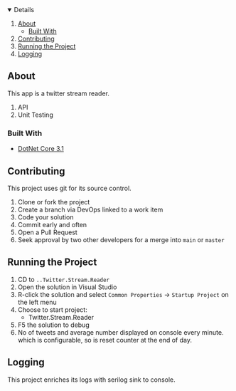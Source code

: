 <details open="open">
  <ol>
    <li><a href="#about">About</a>
      <ul>
        <li><a href="#built-with">Built With</a></li>
      </ul>
    </li>
    <li><a href="#contributing">Contributing</a></li>
    <li><a href="#running-the-project">Running the Project</a></li>
    <li><a href="#logging">Logging</a></li>
  </ol>
</details>

## About

This app is a twitter stream reader.

1. API
1. Unit Testing


### Built With

- [DotNet Core 3.1](https://docs.microsoft.com/en-us/dotnet/core/whats-new/dotnet-core-3-1)

## Contributing

This project uses git for its source control. 

1. Clone or fork the project
1. Create a branch via DevOps linked to a work item
1. Code your solution
1. Commit early and often
1. Open a Pull Request
1. Seek approval by two other developers for a merge into `main` or `master`

## Running the Project

1. CD to `..Twitter.Stream.Reader` 
1. Open the solution in Visual Studio
1. R-click the solution and select `Common Properties` -> `Startup Project` on the left menu
1. Choose to start project: 
    - Twitter.Stream.Reader       
1. F5 the solution to debug
1. No of tweets and average number displayed on console every minute. which is configurable, so is reset counter at the end of day.

## Logging

This project enriches its logs with serilog sink to console.

